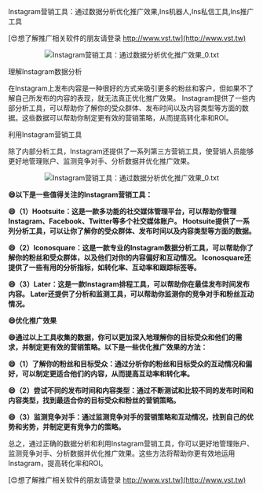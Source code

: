 Instagram营销工具：通过数据分析优化推广效果,Ins机器人,Ins私信工具,Ins推广工具

[😍想了解推广相关软件的朋友请登录 http://www.vst.tw](http://www.vst.tw)

 <center><img src="https://vst.tw/MP4/tuiguang/png/7.png" alt="Instagram营销工具：通过数据分析优化推广效果_0.txt"></center>

理解Instagram数据分析

在Instagram上发布内容是一种很好的方式来吸引更多的粉丝和客户，但如果不了解自己所发布的内容的表现，就无法真正优化推广效果。 Instagram提供了一些内部分析工具，可以帮助你了解你的受众群体、发布时间以及内容类型等方面的数据。这些数据可以帮助你制定更有效的营销策略，从而提高转化率和ROI。

利用Instagram营销工具

除了内部分析工具，Instagram还提供了一系列第三方营销工具，使营销人员能够更好地管理账户、监测竞争对手、分析数据并优化推广效果。

 <center><img src="https://vst.tw/MP4/tuiguang/png/7.png" alt="Instagram营销工具：通过数据分析优化推广效果_0.txt"></center>

**😄以下是一些值得关注的Instagram营销工具：**

**😄（1）Hootsuite：这是一款多功能的社交媒体管理平台，可以帮助你管理Instagram、Facebook、Twitter等多个社交媒体账户。 Hootsuite提供了一系列分析工具，可以让你了解你的受众群体、发布时间以及内容类型等方面的数据。**

**😄（2）Iconosquare：这是一款专业的Instagram数据分析工具，可以帮助你了解你的粉丝和受众群体，以及他们对你的内容偏好和互动情况。 Iconosquare还提供了一些有用的分析指标，如转化率、互动率和跟踪标签等。**

**😄（3）Later：这是一款Instagram排程工具，可以帮助你在最佳发布时间发布内容。 Later还提供了分析和监测工具，可以帮助你监测你的竞争对手和粉丝互动情况。**

**😄优化推广效果**

**😄通过以上工具收集的数据，你可以更加深入地理解你的目标受众和他们的需求，并制定更有效的营销策略。以下是一些优化推广效果的方法：**

**😄（1）了解你的粉丝和目标受众：通过分析你的粉丝和目标受众的互动情况和偏好，可以制定更适合他们的内容，从而提高互动率和转化率。**

**😄（2）尝试不同的发布时间和内容类型：通过不断测试和比较不同的发布时间和内容类型，找到最适合你的目标受众和粉丝的营销策略。**

**😄（3）监测竞争对手：通过监测竞争对手的营销策略和互动情况，找到自己的优势和劣势，并制定更有竞争力的策略。**

总之，通过正确的数据分析和利用Instagram营销工具，你可以更好地管理账户、监测竞争对手、分析数据并优化推广效果。这些方法将帮助你更有效地运用Instagram，提高转化率和ROI。

[😍想了解推广相关软件的朋友请登录 http://www.vst.tw](http://www.vst.tw)



